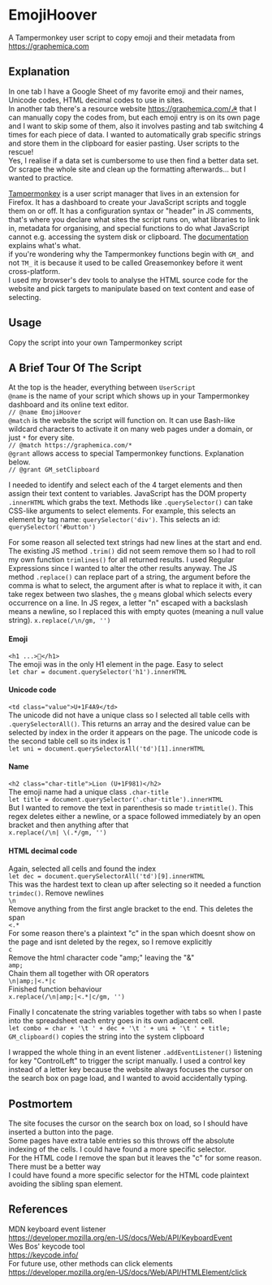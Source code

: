 # EmojiHoover

A Tampermonkey user script to copy emoji and their metadata from https://graphemica.com

## Explanation

In one tab I have a Google Sheet of my favorite emoji and their names, Unicode codes, HTML decimal codes to use in sites.  
In another tab there's a resource website https://graphemica.com/☭ that I can manually copy the codes from, but each emoji entry is on its own page and I want to skip some of them, also it involves pasting and tab switching 4 times for each piece of data. I wanted to automatically grab specific strings and store them in the clipboard for easier pasting. User scripts to the rescue!  
Yes, I realise if a data set is cumbersome to use then find a better data set. Or scrape the whole site and clean up the formatting afterwards... but I wanted to practice.

[Tampermonkey](https://www.tampermonkey.net/) is a user script manager that lives in an extension for Firefox. It has a dashboard to create your JavaScript scripts and toggle them on or off. It has a configuration syntax or "header" in JS comments, that's where you declare what sites the script runs on, what libraries to link in, metadata for organising, and special functions to do what JavaScript cannot e.g. accessing the system disk or clipboard. The [documentation](https://www.tampermonkey.net/documentation.php) explains what's what.  
if you're wondering why the Tampermonkey functions begin with `GM_` and not `TM_` it is because it used to be called Greasemonkey before it went cross-platform.  
I used my browser's dev tools to analyse the HTML source code for the website and pick targets to manipulate based on text content and ease of selecting.

## Usage

Copy the script into your own Tampermonkey script

## A Brief Tour Of The Script

At the top is the header, everything between `UserScript`  
`@name` is the name of your script which shows up in your Tampermonkey dashboard and its online text editor.  
`// @name EmojiHoover`  
`@match` is the website the script will function on. It can use Bash-like wildcard characters to activate it on many web pages under a domain, or just `*` for every site.  
`// @match https://graphemica.com/*`  
`@grant` allows access to special Tampermonkey functions. Explanation below.  
`// @grant GM_setClipboard`

I needed to identify and select each of the 4 target elements and then assign their text content to variables. JavaScript has the DOM property `.innerHTML` which grabs the text. Methods like `.querySelector()` can take CSS-like arguments to select elements.
For example, this selects an element by tag name: `querySelector('div')`. This selects an id: `querySelector('#button')`

For some reason all selected text strings had new lines at the start and end. The existing JS method `.trim()` did not seem remove them so I had to roll my own function `trimlines()` for all returned results. I used Regular Expressions since I wanted to alter the other results anyway. The JS method `.replace()` can replace part of a string, the argument before the comma is what to select, the argument after is what to replace it with, it can take regex between two slashes, the `g` means global which selects every occurrence on a line. In JS regex, a letter "n" escaped with a backslash means a newline, so I replaced this with empty quotes (meaning a null value string).
`x.replace(/\n/gm, '')`

#### Emoji

`<h1 ...>🐀</h1>`  
The emoji was in the only H1 element in the page. Easy to select  
`let char = document.querySelector('h1').innerHTML`

#### Unicode code

`<td class="value">U+1F4A9</td>`  
The unicode did not have a unique class so I selected all table cells with `.querySelectorAll()`. This returns an array and the desired value can be selected by index in the order it appears on the page. The unicode code is the second table cell so its index is 1  
`let uni = document.querySelectorAll('td')[1].innerHTML`

#### Name

`<h2 class="char-title">Lion (U+1F981)</h2>`  
The emoji name had a unique class `.char-title`  
`let title = document.querySelector('.char-title').innerHTML`  
But I wanted to remove the text in parenthesis so made `trimtitle()`. This regex deletes either a newline, or a space followed immediately by an open bracket and then anything after that  
`x.replace(/\n| \(.*/gm, '')`

#### HTML decimal code

Again, selected all cells and found the index  
`let dec = document.querySelectorAll('td')[9].innerHTML`  
This was the hardest text to clean up after selecting so it needed a function `trimdec()`.
Remove newlines  
`\n`  
Remove anything from the first angle bracket to the end. This deletes the span  
`<.*`  
For some reason there's a plaintext "c" in the span which doesnt show on the page and isnt deleted by the regex, so I remove explicitly  
`c`  
Remove the html character code "amp;" leaving the "&"  
`amp;`  
Chain them all together with OR operators  
`\n|amp;|<.*|c`  
Finished function behaviour  
`x.replace(/\n|amp;|<.*|c/gm, '')`

Finally I concatenate the string variables together with tabs so when I paste into the spreadsheet each entry goes in its own adjacent cell.  
`let combo = char + '\t ' + dec + '\t ' + uni + '\t ' + title;`  
`GM_clipboard()` copies the string into the system clipboard

I wrapped the whole thing in an event listener `.addEventListener()` listening for key "ControlLeft" to trigger the script manually. I used a control key instead of a letter key because the website always focuses the cursor on the search box on page load, and I wanted to avoid accidentally typing.

## Postmortem

The site focuses the cursor on the search box on load, so I should have inserted a button into the page.  
Some pages have extra table entries so this throws off the absolute indexing of the cells. I could have found a more specific selector.  
For the HTML code I remove the span but it leaves the "c" for some reason. There must be a better way  
I could have found a more specific selector for the HTML code plaintext avoiding the sibling span element.

## References

MDN keyboard event listener  
https://developer.mozilla.org/en-US/docs/Web/API/KeyboardEvent  
Wes Bos' keycode tool  
https://keycode.info/  
For future use, other methods can click elements  
https://developer.mozilla.org/en-US/docs/Web/API/HTMLElement/click
